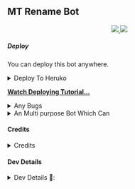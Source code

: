 ## MT Rename Bot

</p>
<p align="center">
  <a href="https://github.com/Rafeeq-99/MT-Rename-Bot/stargazers">
    <img src="https://img.shields.io/github/stars/Rafeeq-99/MT-Rename-Bot?style=social">

  </a>
  
  <a href="https://github.com/Rafeeq-99/MT-Rename-Bot">
    <img src="https://img.shields.io/github/forks/Rafeeq-99/MT-Rename-Bot?label=Fork&style=social">

  </a>  
</p>

##### Deploy
You can deploy this bot anywhere.

<details><summary>Deploy To Heruko</summary>
<p>
<pre>
Tutorial Video👇

**[Watch Deploying Tutorial...](https://youtu.be/wCB2zbwEguA)**

Deploy To Hereku👇
[![Deploy](https://www.herokucdn.com/deploy/button.svg)](https://heroku.com/deploy?template=https://github.com/Rafeeq-99/MT-Rename-Bot)
</pre>
</p>
</details>

**[Watch Deploying Tutorial...](https://youtu.be/wCB2zbwEguA)**


<details><summary>Any Bugs</summary>
<p>
<pre>
If you Find Any Bugs Or Want to Give Your Feedbacks Then Kindly Contact Me Through

[Telegram](https://telegram.dog/No_OnE_Kn0wS_Me) 

Also Support Our
[Mrkt Tech](Https://telegram.dog/MRKT_Tech) 
</pre>
</p>
</details>

<details><summary>An Multi purpose Bot Which Can</summary>
<p>
<br>
✅Rename Telegram Files 
✅Convert Files into Video
</pre>
</p>
</details>

#### Credits
<details><summary>Credits</summary>
<p>
<pre>
<p align="middle">
<img src="https://telegra.ph/file/e9014eadda14d1c04723e.jpg" width="100" height="100"><br>
<img src="https://badgen.net/badge/Name/Rafeeq-99/FF33FF?icon=awesome&labelColor=0080FF"></a>
<img src="https://badgen.net/badge/Skills/Python Etc../purple?icon=terminal&labelColor=red"></a>
<a href="Https://telegram.dog/MRKT_Tech"><img src="https://img.shields.io/badge/Telegram-Link-blue.svg?logo=telegram"></a>
<a href="https://github.com/Rafeeq-99/MT-Rename-Bot"><img src="https://badgen.net/badge/Follow%20on%20/Github/80FF00?icon=github&labelColor=black"></a>
<a href="https://youtube.com/channel/UC4sW04as2P-N6bP5D8E89qQ"><img src="https://img.shields.io/badge/YouTube-Channel-FF3333.svg?logo=youtube&logoColor=FF3333"></a>
<p align="left">
</p> 
                                                                                                             
[![Open Source? Yes!](https://badgen.net/badge/Open%20Source%20%3F/Yes/yellow?icon=github)](https://github.com/Rafeeq-99/MT-Rename-Bot)
[![Ask Me Anything !](https://img.shields.io/badge/🤔%20Ask%20Me-Anything-1abc9c.svg)](Https://telegram.dog/MRKT_Tech)
[![Report Bugs!](https://badgen.net/badge/🐞%20Report%20/Bugs/red)](Https://telegram.dog/MRKT_Tech)
[![Join Channel !](https://badgen.net/badge/🔊%20Join%20/Channel/Black)](Https://telegram.dog/MRKT_Tech)

## Credits, and Thanks to Beloved Developers ;

* [SpEcHlDe](https://telegram.dog/SpEcHlDe) 
* [Dan Tès](https://telegram.dog/haskell) 
* [Yoily](https://telegram.dog/YoilyL)
* [Anand](https://telegram.dog/Anandpskerala)
</pre>
</p>
</details>

#### Dev Details
<details><summary>Dev Details 👤:</summary>
<p>
<pre>
<p align="middle">
<img src="https://telegra.ph/file/9e831d15da94deb56ef4c.jpg" width="100" height="100"><br>
<img src="https://badgen.net/badge/Name/Mrkt Tech/FF33FF?icon=awesome&labelColor=0080FF"></a>
<img src="https://badgen.net/badge/Skills/😞/purple?icon=terminal&labelColor=red"></a>
<a href="Https://telegram.dog/MRKT_Tech"><img src="https://img.shields.io/badge/Telegram-Link-blue.svg?logo=telegram"></a>
<a href="https://github.com/Rafeeq-99T"><img src="https://badgen.net/badge/Follow%20on%20/Github/80FF00?icon=github&labelColor=black"></a>
<a href="https://youtube.com/channel/UC4sW04as2P-N6bP5D8E89qQ"><img src="https://img.shields.io/badge/YouTube-Channel-FF3333.svg?logo=youtube&logoColor=FF3333"></a>
<a href="https://instagram.com/mrkt_tach"><img src="https://badgen.net/badge/Follow%20on%20/Instagram/80FF00?icon=Instagram&labelColor=black"></a>
<p align="left">
</p>                                                           
                                                    
[![Open Source? Yes!](https://badgen.net/badge/Oᴘᴇɴ%20Sᴏᴜʀᴄᴇ%20%3F/Yᴇs/yellow?icon=github)](https://github.com/Rafeeq-99/MT-Rename-Bot)
[![Ask Me Anything !](https://img.shields.io/badge/🤔%20Ask%20Me-Anything-1abc9c.svg)](Https://telegram.dog/MRKT_Tech)
[![Report Bugs!](https://badgen.net/badge/🐞%20Report%20/Bugs/red)](Https://telegram.dog/MRKT_Tech)
[![Join Channel !](https://badgen.net/badge/🔊%20Join%20/Channel/Black)](Https://telegram.dog/MRKT_Tech)

Join Our [Telegram Group](https://www.telegram.dog/Mo_Tech_Group) For Support/Assistance And Our [Channel](https://www.telegram.dog/Mrkt_Tech) For Updates.   
   
Report Bugs, Give Feature Requests There..   
Do Fork And Star The Repository If You Liked It.
</pre>
</p>
</deCredits>
